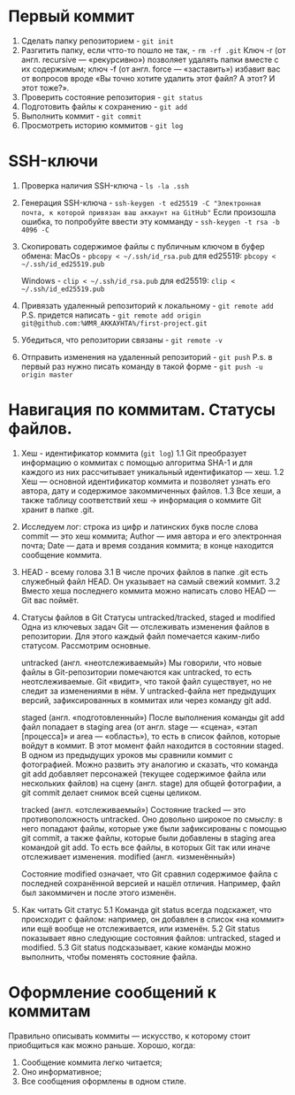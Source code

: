 # Первый коммит

1. Сделать папку репозиторием - `git init`
2. Разгитить папку, если чтто-то пошло не так, - `rm -rf .git`
   Ключ -r (от англ. recursive — «рекурсивно») позволяет удалять папки вместе с их содержимым;
   ключ -f (от англ. force — «заставить») избавит вас от вопросов вроде «Вы точно хотите удалить этот файл? А этот? И этот тоже?».
3. Проверить состояние репозитория - `git status`
4. Подготовить файлы к сохранению - `git add `
5. Выполнить коммит - `git commit`
6. Просмотреть историю коммитов - `git log`

# SSH-ключи

1. Проверка наличия SSH-ключа - `ls -la .ssh`
2. Генерация SSH-ключа - `ssh-keygen -t ed25519 -C "Электронная почта, к которой привязан ваш аккаунт на GitHub"`
   Если произошла ошибка, то попробуйте ввести эту комманду - `ssh-keygen -t rsa -b 4096 -C`
3. Скопировать содержимое файлы с публичным ключом в буфер обмена:
   MacOs - `pbcopy < ~/.ssh/id_rsa.pub`
   для ed25519:
   `pbcopy < ~/.ssh/id_ed25519.pub`

   Windows - `clip < ~/.ssh/id_rsa.pub`
   для ed25519:
   `clip < ~/.ssh/id_ed25519.pub`

4. Привязать удаленный репозиторий к локальному - `git remote add`
   P.S. придется написать - `git remote add origin git@github.com:%ИМЯ_АККАУНТА%/first-project.git `
5. Убедиться, что репозитории связаны - `git remote -v`
6. Отправить изменения на удаленный репозиторий - `git push`
   P.s. в первый раз нужно писать команду в такой форме - `git push -u origin master`

# Навигация по коммитам. Статусы файлов.

1. Хеш - идентификатор коммита (`git log`)
   1.1 Git преобразует информацию о коммитах с помощью алгоритма SHA-1 и для каждого из них рассчитывает уникальный идентификатор — хеш.
   1.2 Хеш — основной идентификатор коммита и позволяет узнать его автора, дату и содержимое закоммиченных файлов.
   1.3 Все хеши, а также таблицу соответствий хеш → информация о коммите Git хранит в папке .git.

2. Исследуем лог:
   строка из цифр и латинских букв после слова commit — это хеш коммита;
   Author — имя автора и его электронная почта;
   Date — дата и время создания коммита;
   в конце находится сообщение коммита.

3. HEAD - всему голова
   3.1 В числе прочих файлов в папке .git есть служебный файл HEAD. Он указывает на самый свежий коммит.
   3.2 Вместо хеша последнего коммита можно написать слово HEAD — Git вас поймёт.

4. Статусы файлов в Git
   Статусы untracked/tracked, staged и modified
   Одна из ключевых задач Git — отслеживать изменения файлов в репозитории. Для этого каждый файл помечается каким-либо статусом. Рассмотрим основные.

   untracked (англ. «неотслеживаемый»)
   Мы говорили, что новые файлы в Git-репозитории помечаются как untracked, то есть неотслеживаемые. Git «видит», что такой файл существует, но не следит за изменениями в нём. У untracked-файла нет предыдущих версий, зафиксированных в коммитах или через команду git add.

   staged (англ. «подготовленный»)
   После выполнения команды git add файл попадает в staging area (от англ. stage — «сцена», «этап [процесса]» и area — «область»), то есть в список файлов, которые войдут в коммит. В этот момент файл находится в состоянии staged.
   В одном из предыдущих уроков мы сравнили коммит с фотографией. Можно развить эту аналогию и сказать, что команда git add добавляет персонажей (текущее содержимое файла или нескольких файлов) на сцену (англ. stage) для общей фотографии, а git commit делает снимок всей сцены целиком.

   tracked (англ. «отслеживаемый»)
   Состояние tracked — это противоположность untracked. Оно довольно широкое по смыслу: в него попадают файлы, которые уже были зафиксированы с помощью git commit, а также файлы, которые были добавлены в staging area командой git add. То есть все файлы, в которых Git так или иначе отслеживает изменения.
   modified (англ. «изменённый»)

   Состояние modified означает, что Git сравнил содержимое файла с последней сохранённой версией и нашёл отличия. Например, файл был закоммичен и после этого изменён.

5. Как читать Git статус
   5.1 Команда git status всегда подскажет, что происходит с файлом: например, он добавлен в список «на коммит» или ещё вообще не отслеживается, или изменён.
   5.2 Git status показывает явно следующие состояния файлов: untracked, staged и modified.
   5.3 Git status подсказывает, какие команды можно выполнить, чтобы поменять состояние файла.

# Оформление сообщений к коммитам

Правильно описывать коммиты — искусство, к которому стоит приобщиться как можно раньше. Хорошо, когда:

1. Сообщение коммита легко читается;
2. Оно информативное;
3. Все сообщения оформлены в одном стиле.
